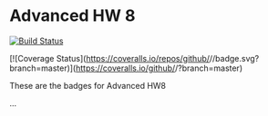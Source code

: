 # Advanced HW 8 

[![Build Status](https://travis-ci.org/mstaunton/c4cs-f18-AHW8.svg?branch=master)](https://travis-ci.org/mstaunton/c4cs-f18-AHW8)

[![Coverage Status](https://coveralls.io/repos/github/<github username>/<repo name>/badge.svg?branch=master)](https://coveralls.io/github/<github username>/<repo name>?branch=master)

These are the badges for Advanced HW8

...
